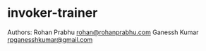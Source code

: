 invoker-trainer
===============

Authors: Rohan Prabhu  <rohan@rohanprabhu.com>
         Ganessh Kumar <rpganesshkumar@gmail.com>


